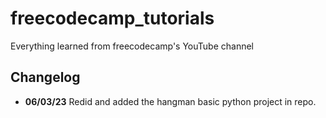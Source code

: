 # freecodecamp_tutorials
Everything learned from freecodecamp's YouTube channel

## Changelog
- **06/03/23** Redid and added the hangman basic python project in repo.